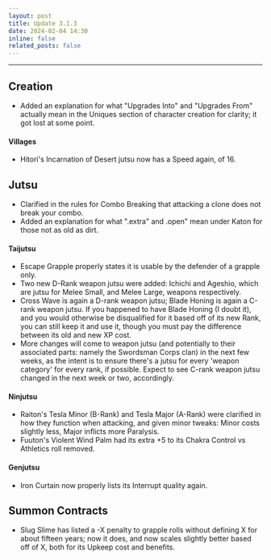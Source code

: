 ```yaml
---
layout: post
title: Update 3.1.3
date: 2024-02-04 14:30
inline: false
related_posts: false
---
```


***
## Creation
 - Added an explanation for what "Upgrades Into" and "Upgrades From" actually mean in the Uniques section of character creation for clarity; it got lost at some point.

#### Villages
 - Hitori's Incarnation of Desert jutsu now has a Speed again, of 16.


## Jutsu
 - Clarified in the rules for Combo Breaking that attacking a clone does not break your combo.
 - Added an explanation for what ".extra" and .open" mean under Katon for those not as old as dirt.

#### Taijutsu
 - Escape Grapple properly states it is usable by the defender of a grapple only.
 - Two new D-Rank weapon jutsu were added: Ichichi and Ageshio, which are jutsu for Melee Small, and Melee Large, weapons respectively.
 - Cross Wave is again a D-rank weapon jutsu; Blade Honing is again a C-rank weapon jutsu. If you happened to have Blade Honing (I doubt it), and you would otherwise be disqualified for it based off of its new Rank, you can still keep it and use it, though you must pay the difference between its old and new XP cost.
 - More changes will come to weapon jutsu (and potentially to their associated parts: namely the Swordsman Corps clan) in the next few weeks, as the intent is to ensure there's a jutsu for every 'weapon category' for every rank, if possible. Expect to see C-rank weapon jutsu changed in the next week or two, accordingly.

#### Ninjutsu 
 - Raiton's Tesla Minor (B-Rank) and Tesla Major (A-Rank) were clarified in how they function when attacking, and given minor tweaks: Minor costs slightly less, Major inflicts more Paralysis.
 - Fuuton's Violent Wind Palm had its extra +5 to its Chakra Control vs Athletics roll removed.

#### Genjutsu
 - Iron Curtain now properly lists its Interrupt quality again.

## Summon Contracts
 - Slug Slime has listed a -X penalty to grapple rolls without defining X for about fifteen years; now it does, and now scales slightly better based off of X, both for its Upkeep cost and benefits.